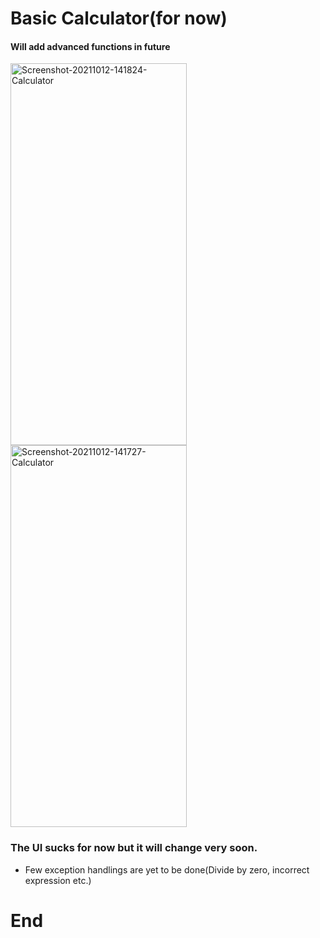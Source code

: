 # Basic Calculator(for now)
#### Will add advanced functions in future

<a href="https://ibb.co/JdPVmfg"><img src="https://i.ibb.co/DbnhzxT/Screenshot-20211012-141824-Calculator.jpg" alt="Screenshot-20211012-141824-Calculator" border="0" style="width:282px;height:611px;"  /><a> <img src="https://i.ibb.co/098Vkqt/Screenshot-20211012-141727-Calculator.jpg" alt="Screenshot-20211012-141727-Calculator" border="0" style="width:282px;height:611px;" /></a>

<!-- <a href="https://ibb.co/HP1p07d"><img src="https://i.ibb.co/098Vkqt/Screenshot-20211012-141727-Calculator.jpg" alt="Screenshot-20211012-141727-Calculator" border="0" style="width:282px;height:611px;" /><a> -->

### The UI sucks for now but it will change very soon.
- Few exception handlings are yet to be done(Divide by zero, incorrect expression etc.)

# End
